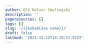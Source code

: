 ```yaml
---
author: Ole Halvor Smylingsås
description: ''
pageresources: []
tags: []
slug: '/{{kebabCase name}}/'
draft: false
lastmod: '2021-12-12T14:19:57.872Z'
---
```


